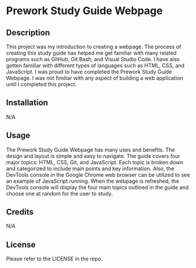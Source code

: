 # Prework Study Guide Webpage


## Description

This project was my introduction to creating a webpage. The process of creating this study guide has helped me get familiar with many related programs such as GitHub, Git Bash, and Visual Studio Code. I have also gotten familiar with different types of languages such as HTML, CSS, and JavaScript. I was proud to have completed the Prework Study Guide Webpage. I was not fimiliar with any aspect of building a web application until I completed this project.


## Installation

N/A


## Usage

The Prework Study Guide Webpage has many uses and benefits. The design and layout is simple and easy to navigate. The guide covers four major topics: HTML, CSS, Git, and JavaScript. Each topic is broken down and categorized to include main points and key information. Also, the DevTools console in the Google Chrome web browser can be utilized to see an example of JavaScript running. When the webpage is refreshed, the DevTools console will display the four main topics outlined in the guide and choose one at random for the user to study.


## Credits

N/A


## License

Please refer to the LICENSE in the repo.
